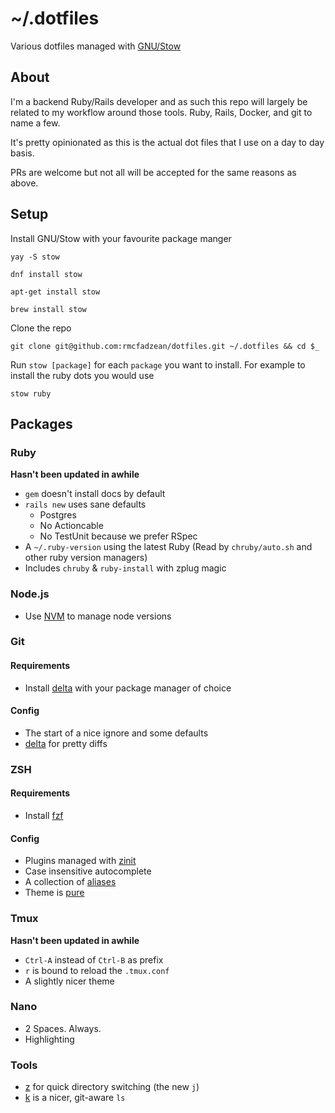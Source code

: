 # ~/.dotfiles

Various dotfiles managed with [GNU/Stow](https://www.gnu.org/software/stow/)

## About

I'm a backend Ruby/Rails developer and as such this repo will largely be related to my workflow around those tools. Ruby, Rails, Docker, and git to name a few.

It's pretty opinionated as this is the actual dot files that I use on a day to day basis.

PRs are welcome but not all will be accepted for the same reasons as above.

## Setup

Install GNU/Stow with your favourite package manger

```yay -S stow```

```dnf install stow```

```apt-get install stow```

```brew install stow```

Clone the repo

`git clone git@github.com:rmcfadzean/dotfiles.git ~/.dotfiles && cd $_`

Run `stow [package]` for each `package` you want to install. For example to install the ruby dots you would use

`stow ruby`

## Packages

### Ruby

**Hasn't been updated in awhile**

* `gem` doesn't install docs by default
* `rails new` uses sane defaults
  * Postgres
  * No Actioncable
  * No TestUnit because we prefer RSpec
* A `~/.ruby-version` using the latest Ruby (Read by `chruby/auto.sh` and other ruby version managers)
* Includes `chruby` & `ruby-install` with zplug magic

### Node.js

* Use [NVM](https://github.com/creationix/nvm) to manage node versions

### Git

#### Requirements

* Install [delta](https://github.com/dandavison/delta) with your package manager of choice

#### Config

* The start of a nice ignore and some defaults
* [delta](https://github.com/dandavison/delta) for pretty diffs


### ZSH

#### Requirements

* Install [fzf](https://github.com/junegunn/fzf)

#### Config

* Plugins managed with [zinit](https://github.com/zdharma/zinit)
* Case insensitive autocomplete
* A collection of [aliases](../blob/master/zsh/.zsh/aliases.zsh)
* Theme is [pure](https://github.com/sindresorhus/pure)

### Tmux

**Hasn't been updated in awhile**

* `Ctrl-A` instead of `Ctrl-B` as prefix
* `r` is bound to reload the `.tmux.conf`
* A slightly nicer theme

### Nano

* 2 Spaces. Always.
* Highlighting

### Tools

* [z](https://github.com/rupa/z) for quick directory switching (the new `j`)
* [k](https://github.com/supercrabtree/k) is a nicer, git-aware `ls`
